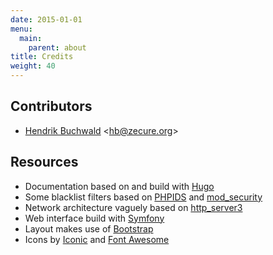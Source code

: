 ```yaml
---
date: 2015-01-01
menu:
  main:
    parent: about
title: Credits
weight: 40
---
```


## Contributors

 * [Hendrik Buchwald](https://github.com/zit-hb) <<hb@zecure.org>>

## Resources

 * Documentation based on and build with [Hugo](http://gohugo.io/)
 * Some blacklist filters based on [PHPIDS](http://phpids.org/) and [mod_security](https://github.com/SpiderLabs/owasp-modsecurity-crs)
 * Network architecture vaguely based on [http_server3](http://www.boost.org/doc/libs/1_53_0/doc/html/boost_asio/example/http/server3/)
 * Web interface build with [Symfony](http://symfony.com/)
 * Layout makes use of [Bootstrap](http://getbootstrap.com/)
 * Icons by [Iconic](http://useiconic.com/) and [Font Awesome](https://fortawesome.github.io/Font-Awesome/)
